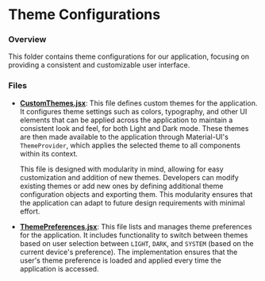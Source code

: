# Theme Configurations

### Overview

This folder contains theme configurations for our application, focusing on providing a consistent and customizable user interface. 

### Files

- [**CustomThemes.jsx**](./CustomThemes.jsx): 
  This file defines custom themes for the application. It configures theme settings such as colors, typography, and other UI elements that can be applied across the application to maintain a consistent look and feel, for both Light and Dark mode. These themes are then made available to the application through Material-UI's `ThemeProvider`, which applies the selected theme to all components within its context. 
  
  This file is designed with modularity in mind, allowing for easy customization and addition of new themes. Developers can modify existing themes or add new ones by defining additional theme configuration objects and exporting them. This modularity ensures that the application can adapt to future design requirements with minimal effort.

- [**ThemePreferences.jsx**](./ThemePreferences.jsx): This file lists and manages theme preferences for the application. It includes functionality to switch between themes based on user selection between `LIGHT`, `DARK`, and `SYSTEM` (based on the current device's preference). The implementation ensures that the user's theme preference is loaded and applied every time the application is accessed.
